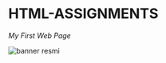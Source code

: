 # HTML-ASSIGNMENTS
*My First Web Page*

![banner resmi](https://github.com/resithansonsuz/Patika-Education-Tasks/blob/main/Patika-Education-Tasks/HTML/HTML-odev-1-%C4%B0lk-Web-Sayfam/Ekran.png)
